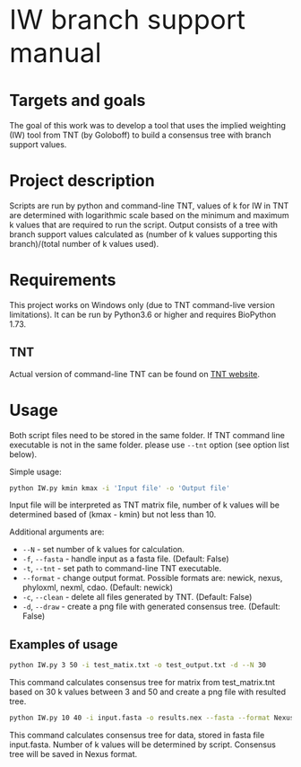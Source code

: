 <font size=20>IW branch support manual</font>

# Targets and goals

The goal of this work was to develop a tool that uses the implied weighting (IW) tool from TNT (by Goloboff) to build a consensus tree with branch support values.

# Project description
Scripts are run by python and command-line TNT, values of k for IW in TNT are determined with logarithmic scale based on the minimum and maximum k values that are required to run the script.
Output consists of a tree with branch support values calculated as (number of k values supporting this branch)/(total number of k values used).

# Requirements

This project works on Windows only (due to TNT command-live version limitations).
It can be run by Python3.6 or higher and requires BioPython 1.73.

## TNT

Actual version of command-line TNT can be found on [TNT website](http://www.lillo.org.ar/phylogeny/tnt/).

# Usage

Both script files need to be stored in the same folder. If TNT command line executable is not in the same folder. please use `--tnt` option (see option list below).

Simple usage:
``` bash
python IW.py kmin kmax -i 'Input file' -o 'Output file'
```

Input file will be interpreted as TNT matrix file, number of k values will be determined based of (kmax - kmin) but not less than 10.

Additional arguments are:
* `--N` - set number of k values for calculation. 
* `-f`, `--fasta` - handle input as a fasta file. (Default: False)
* `-t`, `--tnt` - set path to command-line TNT executable.
* `--format` - change output format. Possible formats are: newick, nexus, phyloxml, nexml, cdao. (Default: newick)
* `-c`, `--clean` - delete all files generated by TNT. (Default: False)
* `-d`, `--draw` - create a png file with generated consensus tree. (Default: False)
 
## Examples of usage
``` bash
python IW.py 3 50 -i test_matix.txt -o test_output.txt -d --N 30
```
This command calculates consensus tree for matrix from test_matrix.tnt based on 30 k values between 3 and 50 and create a png file with resulted tree.

``` bash
python IW.py 10 40 -i input.fasta -o results.nex --fasta --format Nexus
```
This command calculates consensus tree for data, stored in fasta file input.fasta. Number of k values will be determined by script. Consensus tree will be saved in Nexus format.